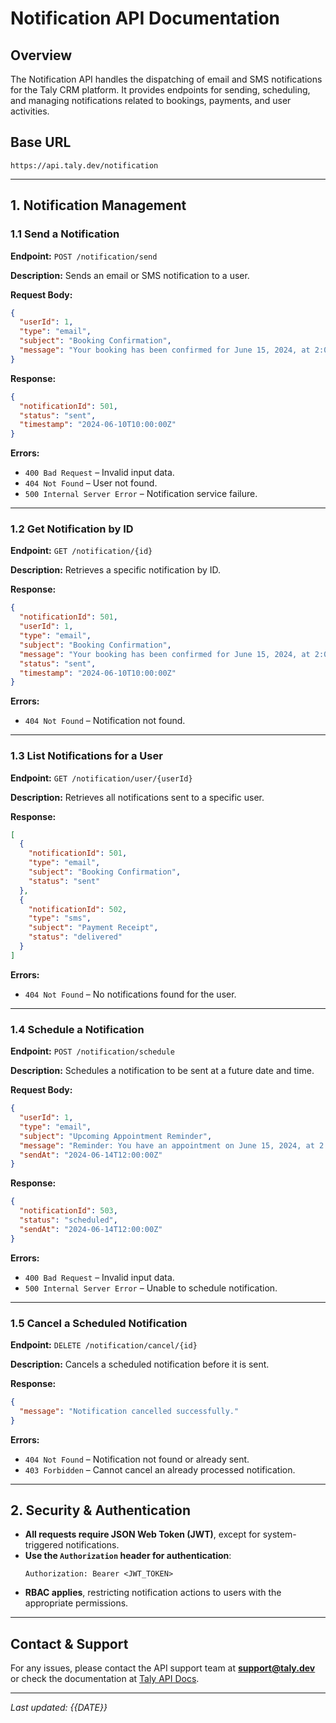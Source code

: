 # Notification API Documentation

## Overview
The Notification API handles the dispatching of email and SMS notifications for the Taly CRM platform. It provides endpoints for sending, scheduling, and managing notifications related to bookings, payments, and user activities.

## Base URL
```
https://api.taly.dev/notification
```

---

## **1. Notification Management**

### **1.1 Send a Notification**
**Endpoint:** `POST /notification/send`

**Description:** Sends an email or SMS notification to a user.

**Request Body:**
```json
{
  "userId": 1,
  "type": "email",
  "subject": "Booking Confirmation",
  "message": "Your booking has been confirmed for June 15, 2024, at 2:00 PM."
}
```

**Response:**
```json
{
  "notificationId": 501,
  "status": "sent",
  "timestamp": "2024-06-10T10:00:00Z"
}
```

**Errors:**
- `400 Bad Request` – Invalid input data.
- `404 Not Found` – User not found.
- `500 Internal Server Error` – Notification service failure.

---

### **1.2 Get Notification by ID**
**Endpoint:** `GET /notification/{id}`

**Description:** Retrieves a specific notification by ID.

**Response:**
```json
{
  "notificationId": 501,
  "userId": 1,
  "type": "email",
  "subject": "Booking Confirmation",
  "message": "Your booking has been confirmed for June 15, 2024, at 2:00 PM.",
  "status": "sent",
  "timestamp": "2024-06-10T10:00:00Z"
}
```

**Errors:**
- `404 Not Found` – Notification not found.

---

### **1.3 List Notifications for a User**
**Endpoint:** `GET /notification/user/{userId}`

**Description:** Retrieves all notifications sent to a specific user.

**Response:**
```json
[
  {
    "notificationId": 501,
    "type": "email",
    "subject": "Booking Confirmation",
    "status": "sent"
  },
  {
    "notificationId": 502,
    "type": "sms",
    "subject": "Payment Receipt",
    "status": "delivered"
  }
]
```

**Errors:**
- `404 Not Found` – No notifications found for the user.

---

### **1.4 Schedule a Notification**
**Endpoint:** `POST /notification/schedule`

**Description:** Schedules a notification to be sent at a future date and time.

**Request Body:**
```json
{
  "userId": 1,
  "type": "email",
  "subject": "Upcoming Appointment Reminder",
  "message": "Reminder: You have an appointment on June 15, 2024, at 2:00 PM.",
  "sendAt": "2024-06-14T12:00:00Z"
}
```

**Response:**
```json
{
  "notificationId": 503,
  "status": "scheduled",
  "sendAt": "2024-06-14T12:00:00Z"
}
```

**Errors:**
- `400 Bad Request` – Invalid input data.
- `500 Internal Server Error` – Unable to schedule notification.

---

### **1.5 Cancel a Scheduled Notification**
**Endpoint:** `DELETE /notification/cancel/{id}`

**Description:** Cancels a scheduled notification before it is sent.

**Response:**
```json
{
  "message": "Notification cancelled successfully."
}
```

**Errors:**
- `404 Not Found` – Notification not found or already sent.
- `403 Forbidden` – Cannot cancel an already processed notification.

---

## **2. Security & Authentication**
- **All requests require JSON Web Token (JWT)**, except for system-triggered notifications.
- **Use the `Authorization` header for authentication**:
  ```
  Authorization: Bearer <JWT_TOKEN>
  ```
- **RBAC applies**, restricting notification actions to users with the appropriate permissions.

---

## **Contact & Support**
For any issues, please contact the API support team at **support@taly.dev** or check the documentation at [Taly API Docs](https://api.taly.dev/docs).

---

_Last updated: {{DATE}}_